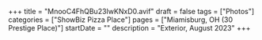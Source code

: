 +++
title = "MnooC4FhQBu23IwKNxD0.avif"
draft = false
tags = ["Photos"]
categories = ["ShowBiz Pizza Place"]
pages = ["Miamisburg, OH (30 Prestige Place)"]
startDate = ""
description = "Exterior, August 2023"
+++

